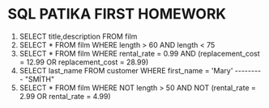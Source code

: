 # SQL PATIKA FIRST HOMEWORK

1. SELECT title,description FROM film
2. SELECT * FROM film WHERE length > 60 AND length < 75
3. SELECT * FROM film WHERE rental_rate = 0.99 AND (replacement_cost = 12.99 OR replacement_cost = 28.99)
4. SELECT last_name FROM customer WHERE first_name = 'Mary' --------- "SMİTH"
5. SELECT * FROM film WHERE NOT length > 50 AND NOT (rental_rate = 2.99 OR rental_rate = 4.99)
